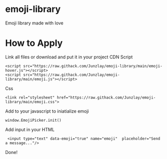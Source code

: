 # emoji-library
Emoji library made with love

# How to Apply
Link all files or download and put it in your project
CDN
Script
```
<script src="https://raw.githack.com/Junzlay/emoji-library/main/emoji-hover.js"></script>
<script src="https://raw.githack.com/Junzlay/emoji-library/main/emoji.js"></script>
```
Css

```
<link rel="stylesheet" href="https://raw.githack.com/Junzlay/emoji-library/main/emoji.css">
```
Add to your javascript to iniatialize emoji
```
window.EmojiPicker.init()
```
Add input in your HTML
      
```
 <input type="text" data-emoji="true" name="emoji"  placeholder="Send a message..."/>
```
 
 Done!
                   
